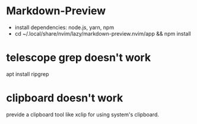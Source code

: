 # Markdown-Preview

- install dependencies: node.js, yarn, npm
- cd ~/.local/share/nvim/lazy/markdown-preview.nvim/app && npm install

# telescope grep doesn't work

apt install ripgrep

# clipboard doesn't work 

previde a clipboard tool like xclip for using system's clipboard. 

